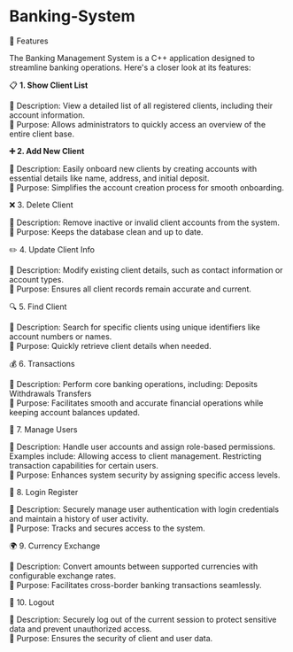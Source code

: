 # Banking-System

🎉 Features

The Banking Management System is a C++ application designed to streamline banking operations. Here's a closer look at its features:

📋 **1. Show Client List**

🔹 Description: View a detailed list of all registered clients, including their account information.
<br>🔹 Purpose: Allows administrators to quickly access an overview of the entire client base.

**➕ 2. Add New Client**

🔹 Description: Easily onboard new clients by creating accounts with essential details like name, address, and initial deposit.
<br>🔹 Purpose: Simplifies the account creation process for smooth onboarding.

❌ 3. Delete Client

🔹 Description: Remove inactive or invalid client accounts from the system.
<br>🔹 Purpose: Keeps the database clean and up to date.

✏️ 4. Update Client Info

🔹 Description: Modify existing client details, such as contact information or account types.
<br>🔹 Purpose: Ensures all client records remain accurate and current.

🔍 5. Find Client

🔹 Description: Search for specific clients using unique identifiers like account numbers or names.
<br>🔹 Purpose: Quickly retrieve client details when needed.

💰 6. Transactions

🔹 Description: Perform core banking operations, including:
       Deposits
      Withdrawals
      Transfers
<br>🔹 Purpose: Facilitates smooth and accurate financial operations while keeping account balances updated.

👥 7. Manage Users

🔹 Description: Handle user accounts and assign role-based permissions. Examples include:
Allowing access to client management.
Restricting transaction capabilities for certain users.
<br>🔹 Purpose: Enhances system security by assigning specific access levels.

🔐 8. Login Register

🔹 Description: Securely manage user authentication with login credentials and maintain a history of user activity.
<br>🔹 Purpose: Tracks and secures access to the system.

🌍 9. Currency Exchange

🔹 Description: Convert amounts between supported currencies with configurable exchange rates.
<br>🔹 Purpose: Facilitates cross-border banking transactions seamlessly.

🚪 10. Logout

🔹 Description: Securely log out of the current session to protect sensitive data and prevent unauthorized access.
<br>🔹 Purpose: Ensures the security of client and user data.
